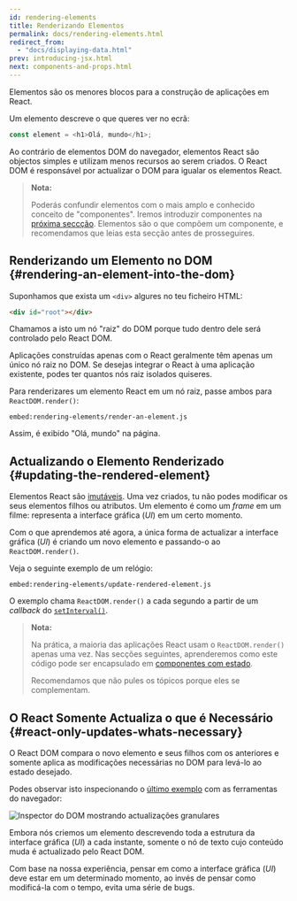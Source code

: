 ```yaml
---
id: rendering-elements
title: Renderizando Elementos
permalink: docs/rendering-elements.html
redirect_from:
  - "docs/displaying-data.html"
prev: introducing-jsx.html
next: components-and-props.html
---
```


Elementos são os menores blocos para a construção de aplicações em React.

Um elemento descreve o que queres ver no ecrã:

```js
const element = <h1>Olá, mundo</h1>;
```

Ao contrário de elementos DOM do navegador, elementos React são objectos simples e utilizam menos recursos ao serem criados. O React DOM é responsável por actualizar o DOM para igualar os elementos React.

>**Nota:**
>
>Poderás confundir elementos com o mais amplo e conhecido conceito de "componentes". Iremos introduzir componentes na [próxima seccção](/docs/components-and-props.html). Elementos são o que compõem um componente, e recomendamos que leias esta secção antes de prosseguires.

## Renderizando um Elemento no DOM {#rendering-an-element-into-the-dom}

Suponhamos que exista um `<div>` algures no teu ficheiro HTML:

```html
<div id="root"></div>
```

Chamamos a isto um nó "raiz" do DOM porque tudo dentro dele será controlado pelo React DOM.

Aplicações construídas apenas com o React geralmente têm apenas um único nó raiz no DOM. Se desejas integrar o React à uma aplicação existente, podes ter quantos nós raiz isolados quiseres.

Para renderizares um elemento React em um nó raiz, passe ambos para `ReactDOM.render()`:

`embed:rendering-elements/render-an-element.js`

[](codepen://rendering-elements/render-an-element)

Assim, é exibido "Olá, mundo" na página.

## Actualizando o Elemento Renderizado {#updating-the-rendered-element}

Elementos React são [imutáveis](https://pt.wikipedia.org/wiki/Objeto_imutável). Uma vez criados, tu não podes modificar os seus elementos filhos ou atributos. Um elemento é como um _frame_ em um filme: representa a interface gráfica (_UI_) em um certo momento.

Com o que aprendemos até agora, a única forma de actualizar a interface gráfica (_UI_) é criando um novo elemento e passando-o ao `ReactDOM.render()`.

Veja o seguinte exemplo de um relógio:

`embed:rendering-elements/update-rendered-element.js`

[](codepen://rendering-elements/update-rendered-element)

O exemplo chama `ReactDOM.render()` a cada segundo a partir de um _callback_ do [`setInterval()`](https://developer.mozilla.org/pt-PT/docs/Web/API/WindowOrWorkerGlobalScope/setInterval).

>**Nota:**
>
>Na prática, a maioria das aplicações React usam o `ReactDOM.render()` apenas uma vez. Nas secções seguintes, aprenderemos como este código pode ser encapsulado em [componentes com estado](/docs/state-and-lifecycle.html).
>
>Recomendamos que não pules os tópicos porque eles se complementam.

## O React Somente Actualiza o que é Necessário {#react-only-updates-whats-necessary}

O React DOM compara o novo elemento e seus filhos com os anteriores e somente aplica as modificações necessárias no DOM para levá-lo ao estado desejado.

Podes observar isto inspecionando o [último exemplo](codepen://rendering-elements/update-rendered-element) com as ferramentas do navegador:

![Inspector do DOM mostrando actualizações granulares](../images/docs/granular-dom-updates.gif)

Embora nós criemos um elemento descrevendo toda a estrutura da interface gráfica (_UI_) a cada instante, somente o nó de texto cujo conteúdo muda é actualizado pelo React DOM.

Com base na nossa experiência, pensar em como a interface gráfica (_UI_) deve estar em um determinado momento, ao invés de pensar como modificá-la com o tempo, evita uma série de bugs.

